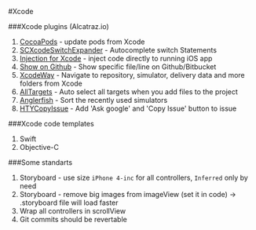 #Xcode

###Xcode plugins (Alcatraz.io)
1. [CocoaPods](https://github.com/kattrali/cocoapods-xcode-plugin) - update pods from Xcode
2. [SCXcodeSwitchExpander](https://github.com/stefanceriu/SCXcodeSwitchExpander) - Autocomplete switch Statements
3. [Injection for Xcode](https://github.com/johnno1962/injectionforxcode) - inject code directly to running iOS app
4. [Show on Github](https://github.com/larsxschneider/ShowInGitHub) - Show specific file/line on Github/Bitbucket
5. [XcodeWay](https://github.com/onmyway133/XcodeWay) - Navigate to repository, simulator, delivery data and more folders from Xcode
6. [AllTargets](https://github.com/poboke/AllTargets) - Auto select all targets when you add files to the project
7. [Anglerfish](https://github.com/dealforest/Anglerfish) - Sort the recently used simulators
8. [HTYCopyIssue](https://github.com/hanton/CopyIssue-Xcode-Plugin) - Add 'Ask google'  and  'Copy Issue' button to issue

###Xcode code templates
1. Swift
2. Objective-C

###Some standarts
1. Storyboard - use size `iPhone 4-inc` for all controllers, `Inferred` only by need
2. Storyboard - remove big images from imageView (set it in code) -> .storyboard file will load faster 
2. Wrap all controllers in scrollView
3. Git commits should be revertable
